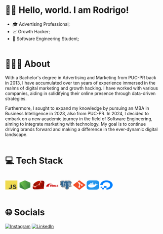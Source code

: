 # 🖖🏽 Hello, world. I am Rodrigo!
- 🎓 Advertising Professional;
- 📈 Growth Hacker;
- 💾 Software Engineering Student;
    <br><br>
# 👨🏾‍💻 About
With a Bachelor's degree in Advertising and Marketing from PUC-PR back in 2013, I have accumulated over ten years of experience immersed in the realms of digital marketing and growth hacking. I have worked with various companies, aiding in solidifying their online presence through data-driven strategies.

Furthermore, I sought to expand my knowledge by pursuing an MBA in Business Intelligence in 2023, also from PUC-PR. In 2024, I decided to embark on a new academic journey in the field of Software Engineering, aiming to integrate marketing with technology. My goal is to continue driving brands forward and making a difference in the ever-dynamic digital landscape.
    <br><br>
# 💻 Tech Stack
<div style="display: inline_block"><br>
    <img align="center" alt="Javascript" height="30" width="40" src="https://raw.githubusercontent.com/devicons/devicon/2ae2a900d2f041da66e950e4d48052658d850630/icons/javascript/javascript-original.svg">
    <img align="center" alt="Node.js" height="30" width="40" src="https://raw.githubusercontent.com/devicons/devicon/1119b9f84c0290e0f0b38982099a2bd027a48bf1/icons/nodejs/nodejs-original.svg">
    <img align="center" alt="Ruby" height="30" width="40" src="https://raw.githubusercontent.com/devicons/devicon/6910f0503efdd315c8f9b858234310c06e04d9c0/icons/ruby/ruby-original.svg">
    <img align="center" alt="Ruby on Rails" height="30" width="40" src="https://raw.githubusercontent.com/devicons/devicon/6910f0503efdd315c8f9b858234310c06e04d9c0/icons/rails/rails-plain-wordmark.svg">
    <!-- <img align="center" alt="Postman" height="30" width="40" src="https://raw.githubusercontent.com/devicons/devicon/6910f0503efdd315c8f9b858234310c06e04d9c0/icons/postman/postman-original.svg"> -->
    <img align="center" alt="PostgreSQL" height="30" width="40" src="https://raw.githubusercontent.com/devicons/devicon/6910f0503efdd315c8f9b858234310c06e04d9c0/icons/postgresql/postgresql-original.svg">
    <!-- <img align="center" alt="Electron" height="30" width="40" src="https://raw.githubusercontent.com/devicons/devicon/6910f0503efdd315c8f9b858234310c06e04d9c0/icons/electron/electron-original.svg"> -->
    <img align="center" alt="Git" height="30" width="40" src="https://raw.githubusercontent.com/devicons/devicon/6910f0503efdd315c8f9b858234310c06e04d9c0/icons/git/git-original.svg">
    <!-- <img align="center" alt="Github" height="30" width="40" src="https://github.com/devicons/devicon/blob/master/icons/github/github-original.svg"> -->
    <img align="center" alt="Docker" height="30" width="40" src="https://raw.githubusercontent.com/tandpfun/skill-icons/59059d9d1a2c092696dc66e00931cc1181a4ce1f/icons/Docker.svg">
    <!-- <img align="center" alt="AWS" height="30" width="40" src="https://raw.githubusercontent.com/devicons/devicon/6910f0503efdd315c8f9b858234310c06e04d9c0/icons/amazonwebservices/amazonwebservices-plain-wordmark.svg"> -->
    <!-- <img align="center" alt="Azure" height="30" width="40" src="https://raw.githubusercontent.com/devicons/devicon/6910f0503efdd315c8f9b858234310c06e04d9c0/icons/azure/azure-original.svg"> -->
    <img align="center" alt="Digital-Ocean" height="30" width="40" src="https://raw.githubusercontent.com/devicons/devicon/6910f0503efdd315c8f9b858234310c06e04d9c0/icons/digitalocean/digitalocean-original.svg">
    <!-- <img align="center" alt="Google Cloud" height="30" width="40" src="https://raw.githubusercontent.com/devicons/devicon/6910f0503efdd315c8f9b858234310c06e04d9c0/icons/googlecloud/googlecloud-original.svg"> -->
    <!-- <img align="center" alt="Grafana" height="30" width="40" src="https://raw.githubusercontent.com/devicons/devicon/6910f0503efdd315c8f9b858234310c06e04d9c0/icons/grafana/grafana-original.svg"> -->
    <br><br>
</div>

# 🌐 Socials
[![Instagram](https://img.shields.io/badge/Instagram-%23E4405F.svg?logo=Instagram&logoColor=white)](https://instagram.com/rodrigoborgee) [![LinkedIn](https://img.shields.io/badge/LinkedIn-%230077B5.svg?logo=linkedin&logoColor=white)](https://linkedin.com/in/rodrigoborge)
